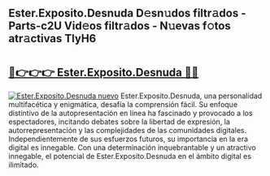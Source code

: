 ## Ester.Exposito.Desnuda D𝚎sn𝚞dos filtr𝚊dos - Parts-c2U Vid𝚎os filtr𝚊dos - N𝚞evas f𝚘tos atr𝚊ctivas TlyH6

# <h2><a href="http://mbbxsgm.tromn.icu/?c=Ester.Exposito.Desnuda">🔗👉👉👉 Ester.Exposito.Desnuda 🔗🔗</a></h2>

[![Ester.Exposito.Desnuda nuevo](https://i.imgur.com/pEAQMta.gif)](http://mbbxsgm.tromn.icu/?c=Ester.Exposito.Desnuda)
Ester.Exposito.Desnuda, una personalidad multifacética y enigmática, desafía la comprensión fácil. Su enfoque distintivo de la autopresentación en línea ha fascinado y provocado a los espectadores, incitando debates sobre la libertad de expresión, la autorrepresentación y las complejidades de las comunidades digitales. Independientemente de sus esfuerzos futuros, su importancia en la era digital es innegable. Con una determinación inquebrantable y un atractivo innegable, el potencial de Ester.Exposito.Desnuda en el ámbito digital es ilimitado.
